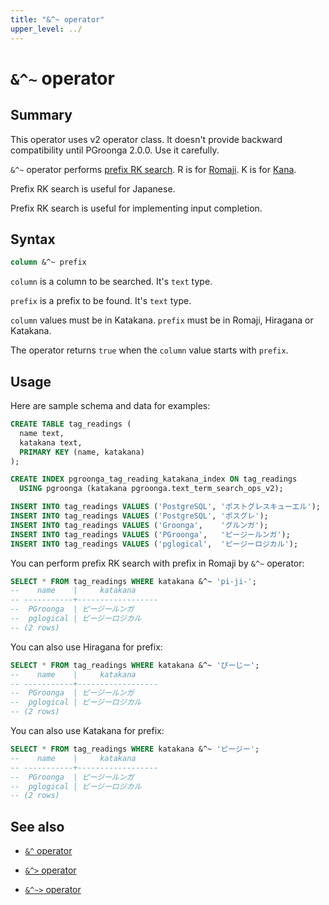 ```yaml
---
title: "&^~ operator"
upper_level: ../
---
```


# `&^~` operator

## Summary

This operator uses v2 operator class. It doesn't provide backward compatibility until PGroonga 2.0.0. Use it carefully.

`&^~` operator performs [prefix RK search](http://groonga.org/docs/reference/operations/prefix_rk_search.html). R is for [Romaji](https://en.wikipedia.org/wiki/Romanization_of_Japanese). K is for [Kana](https://en.wikipedia.org/wiki/Kana).

Prefix RK search is useful for Japanese.

Prefix RK search is useful for implementing input completion.

## Syntax

```sql
column &^~ prefix
```

`column` is a column to be searched. It's `text` type.

`prefix` is a prefix to be found. It's `text` type.

`column` values must be in Katakana. `prefix` must be in Romaji, Hiragana or Katakana.

The operator returns `true` when the `column` value starts with `prefix`.

## Usage

Here are sample schema and data for examples:

```sql
CREATE TABLE tag_readings (
  name text,
  katakana text,
  PRIMARY KEY (name, katakana)
);

CREATE INDEX pgroonga_tag_reading_katakana_index ON tag_readings
  USING pgroonga (katakana pgroonga.text_term_search_ops_v2);
```

```sql
INSERT INTO tag_readings VALUES ('PostgreSQL', 'ポストグレスキューエル');
INSERT INTO tag_readings VALUES ('PostgreSQL', 'ポスグレ');
INSERT INTO tag_readings VALUES ('Groonga',    'グルンガ');
INSERT INTO tag_readings VALUES ('PGroonga',   'ピージールンガ');
INSERT INTO tag_readings VALUES ('pglogical',  'ピージーロジカル');
```

You can perform prefix RK search with prefix in Romaji by `&^~` operator:

```sql
SELECT * FROM tag_readings WHERE katakana &^~ 'pi-ji-';
--    name    |     katakana     
-- -----------+------------------
--  PGroonga  | ピージールンガ
--  pglogical | ピージーロジカル
-- (2 rows)
```

You can also use Hiragana for prefix:

```sql
SELECT * FROM tag_readings WHERE katakana &^~ 'ぴーじー';
--    name    |     katakana     
-- -----------+------------------
--  PGroonga  | ピージールンガ
--  pglogical | ピージーロジカル
-- (2 rows)
```

You can also use Katakana for prefix:

```sql
SELECT * FROM tag_readings WHERE katakana &^~ 'ピージー';
--    name    |     katakana     
-- -----------+------------------
--  PGroonga  | ピージールンガ
--  pglogical | ピージーロジカル
-- (2 rows)
```

## See also

  * [`&^` operator](prefix-search-v2.html)

  * [`&^>` operator](prefix-search-contain-v2.html)

  * [`&^~>` operator](prefix-rk-search-contain-v2.html)
